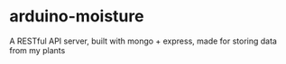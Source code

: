 arduino-moisture
================

A RESTful API server, built with mongo + express, made for storing data from my plants
